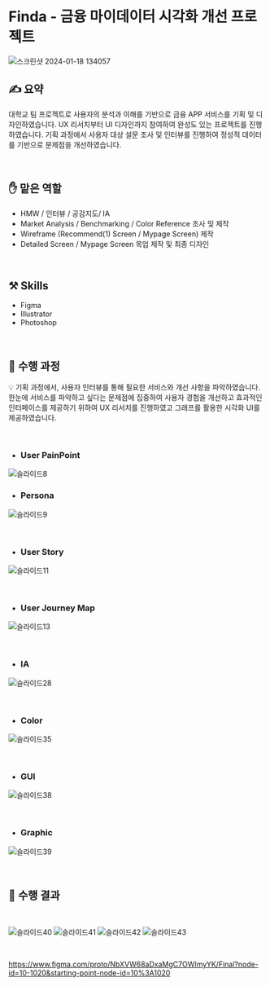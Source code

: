 # Finda - 금융 마이데이터 시각화 개선 프로젝트

![스크린샷 2024-01-18 134057](https://github.com/leeyeonju99/Finda/assets/114968625/13245384-6d8e-4dca-b306-0b97757b0b55)

## ✍️ 요약
대학교 팀 프로젝트로 사용자의 분석과 이해를 기반으로 금융 APP 서비스를 기획 및 디자인하였습니다. UX 리서치부터 UI 디자인까지 참여하여 완성도 있는 프로젝트를 진행하였습니다. 기획 과정에서 사용자 대상 설문 조사 및 인터뷰를 진행하여 정성적 데이터를 기반으로 문제점을 개선하였습니다.

<br/>

## ✋ 맡은 역할

- HMW / 인터뷰 / 공감지도/ IA
- Market Analysis / Benchmarking / Color Reference 조사 및 제작
- Wireframe (Recommend(1) Screen / Mypage Screen) 제작
- Detailed Screen / Mypage Screen 목업 제작 및 최종 디자인

<br/>

## ⚒️ Skills

- Figma
- Illustrator
- Photoshop

<br/>

## 📖 수행 과정

💡 기획 과정에서, 사용자 인터뷰를 통해 필요한 서비스와 개선 사항을 파악하였습니다. 한눈에 서비스를 파악하고 싶다는 문제점에 집중하여 사용자 경험을 개선하고 효과적인 인터페이스를 제공하기 위하여 UX 리서치를 진행하였고 그래프를 활용한 시각화 UI를 제공하였습니다.

<br/>

- ### User PainPoint
![슬라이드8](https://github.com/leeyeonju99/Finda/assets/114968625/f1a057e6-fd94-4cee-8532-8a66837a6c49)
<br/>
- ### Persona
![슬라이드9](https://github.com/leeyeonju99/Finda/assets/114968625/9a63058d-b520-410d-b00d-4ca0c1a97707)

<br/>

- ### User Story
![슬라이드11](https://github.com/leeyeonju99/Finda/assets/114968625/616a4aa2-aef9-4832-b689-114d99dd1b45)

<br/>

- ### User Journey Map
![슬라이드13](https://github.com/leeyeonju99/Finda/assets/114968625/418c358d-baec-4014-9894-1f7b32ba7405)

<br/>

- ### IA
![슬라이드28](https://github.com/leeyeonju99/Finda/assets/114968625/6317194f-d6f0-4601-97b3-a51a4d5030b6)

<br/>

- ### Color
![슬라이드35](https://github.com/leeyeonju99/Finda/assets/114968625/e1daf752-6652-4d50-b7bf-36b53871b367)

<br/>

- ### GUI
![슬라이드38](https://github.com/leeyeonju99/Finda/assets/114968625/e4aa420a-0d80-4c98-bc40-40f980759110)

<br/>

- ### Graphic
![슬라이드39](https://github.com/leeyeonju99/Finda/assets/114968625/185ff6a2-04fd-41a6-b537-eb6c65bc9dab)

<br/>

## 📖 수행 결과

<br/>

![슬라이드40](https://github.com/leeyeonju99/Finda/assets/114968625/bbe13e44-2854-4660-bd81-e1b3a747eb7e)
![슬라이드41](https://github.com/leeyeonju99/Finda/assets/114968625/190a9ab6-367e-4e2c-bd92-805612531f20)
![슬라이드42](https://github.com/leeyeonju99/Finda/assets/114968625/18df2fd7-b875-4014-872b-5195b1a691ba)
![슬라이드43](https://github.com/leeyeonju99/Finda/assets/114968625/7b4adbbc-98ab-4abc-b496-7e5c66e1d623)

<br/>

https://www.figma.com/proto/NbXVW68aDxaMgC7OWImyYK/Final?node-id=10-1020&starting-point-node-id=10%3A1020
